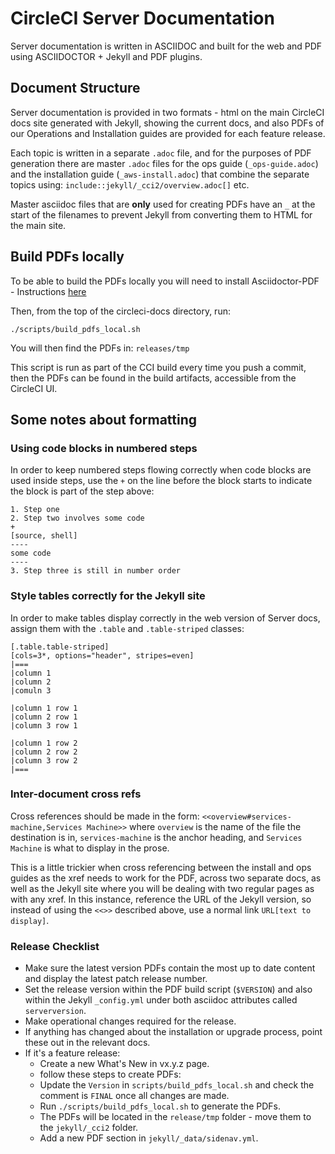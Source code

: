 # CircleCI Server Documentation

Server documentation is written in ASCIIDOC and built for the web and PDF using ASCIIDOCTOR + Jekyll and PDF plugins.

## Document Structure

Server documentation is provided in two formats - html on the main CircleCI docs site generated with Jekyll, showing the current docs, and also PDFs of our Operations and Installation guides are provided for each feature release.

Each topic is written in a separate `.adoc` file, and for the purposes of PDF generation there are master `.adoc` files for the ops guide (`_ops-guide.adoc`) and the installation guide (`_aws-install.adoc`) that combine the separate topics using: `include::jekyll/_cci2/overview.adoc[]` etc.

Master asciidoc files that are **only** used for creating PDFs have an `_` at the start of the filenames to prevent Jekyll from converting them to HTML for the main site.

## Build PDFs locally

To be able to build the PDFs locally you will need to install Asciidoctor-PDF - Instructions [here](https://github.com/asciidoctor/asciidoctor-pdf#install-the-published-gem)

Then, from the top of the circleci-docs directory, run:

```
./scripts/build_pdfs_local.sh
```

You will then find the PDFs in: `releases/tmp`

This script is run as part of the CCI build every time you push a commit, then the PDFs can be found in the build artifacts, accessible from the CircleCI UI.

## Some notes about formatting

### Using code blocks in numbered steps
In order to keep numbered steps flowing correctly when code blocks are used inside steps, use the `+` on the line before the block starts to indicate the block is part of the step above:

```
1. Step one
2. Step two involves some code
+
[source, shell]
----
some code
----
3. Step three is still in number order
```

### Style tables correctly for the Jekyll site
In order to make tables display correctly in the web version of Server docs, assign them with the `.table` and `.table-striped` classes:

```
[.table.table-striped]
[cols=3*, options="header", stripes=even]
|===
|column 1
|column 2
|comuln 3

|column 1 row 1
|column 2 row 1
|column 3 row 1

|column 1 row 2
|column 2 row 2
|column 3 row 2
|===
```

### Inter-document cross refs
Cross references should be made in the form: `<<overview#services-machine,Services Machine>>` where `overview` is the name of the file the destination is in, `services-machine` is the anchor heading, and `Services Machine` is what to display in the prose.

This is a little trickier when cross referencing between the install and ops guides as the xref needs to work for the PDF, across two separate docs, as well as the Jekyll site where you will be dealing with two regular pages as with any xref. In this instance, reference the URL of the Jekyll version, so instead of using the `<<>>` described above, use a normal link `URL[text to display]`.

### Release Checklist

- Make sure the latest version PDFs contain the most up to date content and display the latest patch release number.
- Set the release version within the PDF build script (`$VERSION`) and also within the Jekyll `_config.yml` under both asciidoc attributes called `serverversion`.
- Make operational changes required for the release.
- If anything has changed about the installation or upgrade process, point these out in the relevant docs.
- If it's a feature release:
  - Create a new What's New in vx.y.z page.
  -  follow these steps to create PDFs:
	- Update the `Version` in `scripts/build_pdfs_local.sh` and check the comment is `FINAL` once all changes are made.
	- Run `./scripts/build_pdfs_local.sh` to generate the PDFs. 
	- The PDFs will be located in the `release/tmp` folder - move them to the `jekyll/_cci2` folder.
	- Add a new PDF section in `jekyll/_data/sidenav.yml`.
